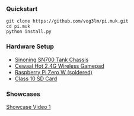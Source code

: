 ### Quickstart

```
git clone https://github.com/vog3lm/pi.muk.git
cd pi.muk
python install.py
```

### Hardware Setup

* [Sinoning SN700 Tank Chassis](https://www.sinoning.com/collections/cheap-tank-chassis/products/cheap-small-smart-robot-tank-chassis-tracking-car-diy-for-arduino-scm-2)
* [Cewaal Hot 2,4G Wireless Gamepad](https://de.aliexpress.com/item/Cewaal-Hot-2-4G-Wireless-Gamepad-PC-For-PS3-TV-Box-Joystick-2-4G-Joypad-Game/32834602683.html?spm=a2g0x.search0104.3.113.745b6181lTYe8Z&ws_ab_test=searchweb0_0,searchweb201602_4_10320_10152_10321_10151_10065_10344_10068_10342_10547_10343_10322_10340_10548_10341_10696_10084_5723616_10083_10618_10304_10307_10820_10821_10302_5011415_10843_10059_5011315_100031_10319_10103_10624_10623_10622_10621_10620,searchweb201603_2,ppcSwitch_4&algo_expid=571a2274-fe7d-4aca-a583-1adbccb89b15-17&algo_pvid=571a2274-fe7d-4aca-a583-1adbccb89b15&priceBeautifyAB=0)
* [Raspberry Pi Zero W (soldered)](https://shop.pimoroni.de/products/raspberry-pi-zero-w)
* [Class 10 SD Card](https://www.ebay.de/itm/32GB-64GB-128GB-256GB-Samsung-EVO-Micro-SD-SDHC-SDXC-CLASS-10-Ori-Sye-/263637314053?var=)


### Showcases

[Showcase Video 1](https://youtu.be/k85alXfrGNE)



